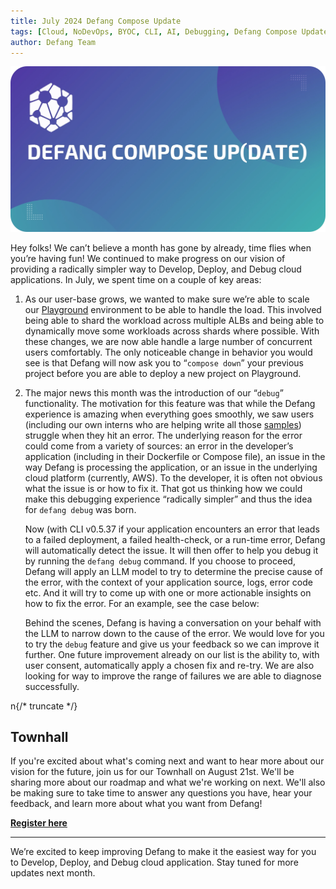 ```yaml
---
title: July 2024 Defang Compose Update
tags: [Cloud, NoDevOps, BYOC, CLI, AI, Debugging, Defang Compose Update]
author: Defang Team
---
```


![Defang Compose Update](/img/defang-compose-update.webp)

Hey folks! We can’t believe a month has gone by already, time flies when you’re having fun! We continued to make progress on our vision of providing a radically simpler way to Develop, Deploy, and Debug cloud applications. In July, we spent time on a couple of key areas:

1.  As our user-base grows, we wanted to make sure we’re able to scale our [Playground](/docs/concepts/defang-playground) environment to be able to handle the load. This involved being able to shard the workload across multiple ALBs and being able to dynamically move some workloads  across shards where possible. With these changes, we are now able handle a large number of concurrent users comfortably. The only noticeable change in behavior you would see is that Defang will now ask you to “`compose down`” your previous project before you are able to deploy a new project on Playground.

2.  The major news this month was the introduction of our “`debug`” functionality. The motivation for this feature was that while the Defang experience is amazing when everything goes smoothly, we saw users (including our own interns who are helping write all those [samples](https://defang.io/samples)) struggle when they hit an error. The underlying reason for the error could come from a variety of sources: an error in the developer’s application (including in their Dockerfile or Compose file), an issue in the way Defang is processing the application, or an issue in the underlying cloud platform (currently, AWS). To the developer, it is often not obvious what the issue is or how to fix it. That got us thinking how we could make this debugging experience “radically simpler” and thus the idea for `defang debug` was born.

    Now (with CLI v0.5.37 if your application encounters an error that leads to a failed deployment, a failed health-check, or a run-time error, Defang will automatically detect the issue. It will then offer to help you debug it by running the `defang debug`  command. If you choose to proceed, Defang will apply an LLM model to try to determine the precise cause of the error, with the context of your application source, logs, error code etc. And it will try to come up with one or more actionable insights on how to fix the error. For an example, see the case below:



    Behind the scenes, Defang is having a conversation on your behalf with the LLM to narrow down to the cause of the error.  We would love for you to try the `debug` feature and give us your feedback so we can improve it further. One future improvement already on our list is the ability to, with user consent, automatically apply a chosen fix and re-try. We are also looking for way to improve the range of failures we are able to diagnose successfully.

n{/* truncate */}
## Townhall

If you're excited about what's coming next and want to hear more about our vision for the future, join us for our Townhall on August 21st. We'll be sharing more about our roadmap and what we're working on next. We'll also be making sure to take time to answer any questions you have, hear your feedback, and learn more about what you want from Defang!

**[Register here](https://lu.ma/rlj13eq5)**

---

We’re excited to keep improving Defang to make it the easiest way for you to Develop, Deploy, and Debug cloud application. Stay tuned for more updates next month.
